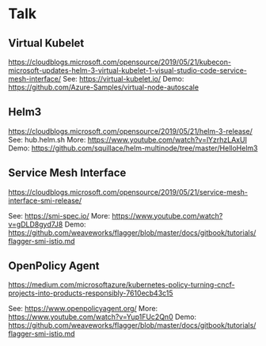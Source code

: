 # Talk

## Virtual Kubelet
https://cloudblogs.microsoft.com/opensource/2019/05/21/kubecon-microsoft-updates-helm-3-virtual-kubelet-1-visual-studio-code-service-mesh-interface/
See: https://virtual-kubelet.io/
Demo: https://github.com/Azure-Samples/virtual-node-autoscale

## Helm3
https://cloudblogs.microsoft.com/opensource/2019/05/21/helm-3-release/
See: hub.helm.sh
More: https://www.youtube.com/watch?v=lYzrhzLAxUI
Demo: https://github.com/squillace/helm-multinode/tree/master/HelloHelm3

## Service Mesh Interface
https://cloudblogs.microsoft.com/opensource/2019/05/21/service-mesh-interface-smi-release/

See: https://smi-spec.io/
More: https://www.youtube.com/watch?v=gDLD8gyd7J8
Demo: https://github.com/weaveworks/flagger/blob/master/docs/gitbook/tutorials/flagger-smi-istio.md

## OpenPolicy Agent
https://medium.com/microsoftazure/kubernetes-policy-turning-cncf-projects-into-products-responsibly-7610ecb43c15

See: https://www.openpolicyagent.org/
More: https://www.youtube.com/watch?v=Yup1FUc2Qn0
Demo: https://github.com/weaveworks/flagger/blob/master/docs/gitbook/tutorials/flagger-smi-istio.md
